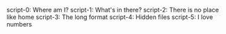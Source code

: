 script-0: Where am I?
script-1: What's in there?
script-2: There is no place like home
script-3: The long format
script-4: Hidden files
script-5: I love numbers
